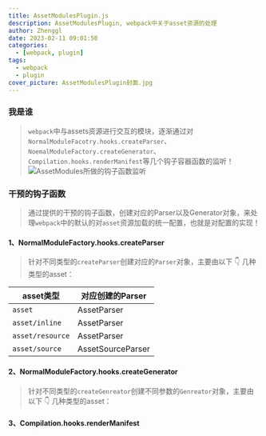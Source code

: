 ```yaml
---
title: AssetModulesPlugin.js
description: AssetModulesPlugin, webpack中关于asset资源的处理
author: Zhenggl
date: 2023-02-11 09:01:50
categories:
  - [webpack, plugin]
tags:
  - webpack
  - plugin
cover_picture: AssetModulesPlugin封面.jpg
---
```


### 我是谁
> `webpack`中与assets资源进行交互的模块，逐渐通过对`NormalModuleFacotry.hooks.createParser`、`NoemalModuleFactory.createGenerator`、`Compilation.hooks.renderManifest`等几个钩子容器函数的监听！
![AssetModules所做的钩子函数监听](AssetModules所做的钩子函数监听.png)

### 干预的钩子函数
> 通过提供的干预的钩子函数，创建对应的Parser以及Generator对象，来处理`webpack`中的默认的对`asset`资源加载的统一配置，也就是对配置的实现！

#### 1、NormalModuleFactory.hooks.createParser
> 针对不同类型的`createParser`创建对应的`Parser`对象，主要由以下 :point_down: 几种类型的asset：

| asset类型 | 对应创建的Parser |
|---|---|
| `asset` | AssetParser |
| `asset/inline` | AssetParser |
| `asset/resource` | AssetParser |
| `asset/source` | AssetSourceParser |


#### 2、NormalModuleFactory.hooks.createGenerator
> 针对不同类型的`createGenreator`创建不同参数的`Genreator`对象，主要由以下 :point_down: 几种类型的asset：


#### 3、Compilation.hooks.renderManifest
